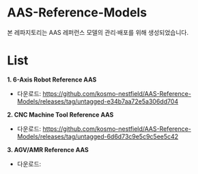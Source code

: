 # AAS-Reference-Models
본 레파지토리는 AAS 레퍼런스 모델의 관리·배포를 위해 생성되었습니다.

# List
**1. 6-Axis Robot Reference AAS**
 - 다운로드: https://github.com/kosmo-nestfield/AAS-Reference-Models/releases/tag/untagged-e34b7aa72e5a306dd704

**2. CNC Machine Tool Reference AAS**
 - 다운로드: https://github.com/kosmo-nestfield/AAS-Reference-Models/releases/tag/untagged-6d6d73c9e5c9c5ee5c42

**3. AGV/AMR Reference AAS**
 - 다운로드: 
